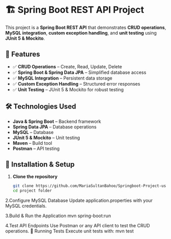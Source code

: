 # 🏗️ Spring Boot REST API Project

This project is a **Spring Boot REST API** that demonstrates **CRUD operations**, **MySQL integration**, **custom exception handling**, and **unit testing** using **JUnit 5 & Mockito**.

## 🚀 Features

- ✅ **CRUD Operations** – Create, Read, Update, Delete
- ✅ **Spring Boot & Spring Data JPA** – Simplified database access
- ✅ **MySQL Integration** – Persistent data storage
- ✅ **Custom Exception Handling** – Structured error responses
- ✅ **Unit Testing** – JUnit 5 & Mockito for robust testing

## 🛠️ Technologies Used

- **Java & Spring Boot** – Backend framework
- **Spring Data JPA** – Database operations
- **MySQL** – Database
- **JUnit 5 & Mockito** – Unit testing
- **Maven** – Build tool
- **Postman** – API testing

## 📌 Installation & Setup

1. **Clone the repository**  
   ```bash
   git clone https://github.com/MariaSultanBahoo/Springboot-Project-using-Postman-API
   cd project folder
   
2.Configure MySQL Database
Update application.properties with your MySQL credentials.

3.Build & Run the Application
mvn spring-boot:run

4.Test API Endpoints
Use Postman or any API client to test the CRUD operations.
🧪 Running Tests
Execute unit tests with:
mvn test

